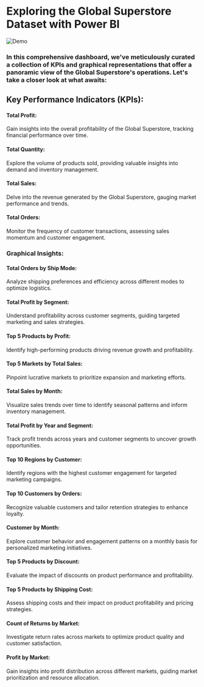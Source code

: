 # Exploring the Global Superstore Dataset with Power BI

![Demo](Global_Store.gif)

### In this comprehensive dashboard, we've meticulously curated a collection of KPIs and graphical representations that offer a panoramic view of the Global Superstore's operations. Let's take a closer look at what awaits:

## Key Performance Indicators (KPIs):
 
#### Total Profit: 
Gain insights into the overall profitability of the Global Superstore, tracking financial performance over time.
#### Total Quantity: 
Explore the volume of products sold, providing valuable insights into demand and inventory management.
#### Total Sales:
Delve into the revenue generated by the Global Superstore, gauging market performance and trends.
#### Total Orders: 
Monitor the frequency of customer transactions, assessing sales momentum and customer engagement.

### Graphical Insights:

#### Total Orders by Ship Mode:
Analyze shipping preferences and efficiency across different modes to optimize logistics.
#### Total Profit by Segment: 
Understand profitability across customer segments, guiding targeted marketing and sales strategies.
#### Top 5 Products by Profit: 
Identify high-performing products driving revenue growth and profitability.
#### Top 5 Markets by Total Sales: 
Pinpoint lucrative markets to prioritize expansion and marketing efforts.
#### Total Sales by Month: 
Visualize sales trends over time to identify seasonal patterns and inform inventory management.
#### Total Profit by Year and Segment: 
Track profit trends across years and customer segments to uncover growth opportunities.
#### Top 10 Regions by Customer: 
Identify regions with the highest customer engagement for targeted marketing campaigns.
#### Top 10 Customers by Orders: 
Recognize valuable customers and tailor retention strategies to enhance loyalty.
#### Customer by Month: 
Explore customer behavior and engagement patterns on a monthly basis for personalized marketing initiatives.
#### Top 5 Products by Discount: 
Evaluate the impact of discounts on product performance and profitability.
#### Top 5 Products by Shipping Cost: 
Assess shipping costs and their impact on product profitability and pricing strategies.
#### Count of Returns by Market: 
Investigate return rates across markets to optimize product quality and customer satisfaction.
#### Profit by Market: 
Gain insights into profit distribution across different markets, guiding market prioritization and resource allocation.
